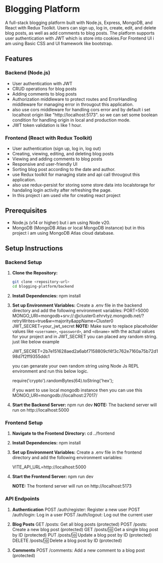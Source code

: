 # Blogging Platform

A full-stack blogging platform built with Node.js, Express, MongoDB, and React with Redux Toolkit. Users can sign up, log in, create, edit, and delete blog posts, as well as add comments to blog posts. The platform supports user authentication with JWT which is store into cookies.For Frontend UI i am using Basic CSS and UI framework like bootstrap.

## Features

### Backend (Node.js)
- User authentication with JWT
- CRUD operations for blog posts
- Adding comments to blog posts
- Authorization middleware to protect routes and ErrorHandling middleware for managing error in througout this application.
- also use cors middleware for handling cors error and by default i set localhost origin like "http://localhost:5173". so we can set some boolean condition for handling origin in local and production mode.
- JWT token validation is like 1 hour.

### Frontend (React with Redux Toolkit)
- User authentication (sign up, log in, log out)
- Creating, viewing, editing, and deleting blog posts
- Viewing and adding comments to blog posts
- Responsive and user-friendly UI
- Sorting blog post according to the date and author.
- use Redux toolkit for managing state and api call througout this application.
- also use redux-persist for storing some store data into localstorage for handaling login activity after refreshing the page.
- In this project i am used vite for creating react project

## Prerequisites

- Node.js (v14 or higher) but i am using Node v20.  
- MongoDB (MongoDB Atlas or local MongoDB instance) but in this project i am using MongoDB Atlas cloud database.

## Setup Instructions

### Backend Setup

1. **Clone the Repository:**

   ```bash
   git clone <repository-url>
   cd blogging-platform/backend

2. **Install Dependencies:**
   npm install

3. **Set up Environment Variables:**
   Create a .env file in the backend directory and add the following environment variables:
   PORT=5000
   MONGO_URI=mongodb+srv://<username>:<password>@cluster0.ehrvtyz.mongodb.net/<dbname>?retryWrites=true&w=majority&appName=Cluster0
   JWT_SECRET=your_jwt_secret
   **NOTE:** Make sure to replace placeholder values like `<username>`, `<password>`, and `<dbname>` with the actual values for your project and in JWT_SECRET you can placed any random string. just like below example

   JWT_SECRET=2b7e151628aed2a6abf7158809cf4f3c762e7160a75b72d198d7f2ff9355ddc1

   you can genarate your own random string using Node Js REPL environment and run this below logic.

   require('crypto').randomBytes(64).toString('hex'); 

   if you want to use local mongodb instance then you can use this
   MONGO_URI=mongodb://localhost:27017/<dbname>

4. **Start the Backend Server:**
   npm run dev
   **NOTE:** The backend server will run on http://localhost:5000

### Frontend Setup

1. **Navigate to the Frontend Directory:**
   cd ../frontend

2. **Install Dependencies:**
   npm install

3. **Set up Environment Variables:**
   Create a .env file in the frontend directory and add the following environment variables:
   
   VITE_API_URL=http://localhost:5000

4. **Start the Frontend Server:**
   npm run dev

   **NOTE:** The frontend server will run on http://localhost:5173


### API Endpoints

1. **Authentication**
   POST /auth/register: Register a new user
   POST /auth/login: Log in a user
   POST /auth/logout: Log out the current user

2. **Blog Posts**
   GET /posts: Get all blog posts (protected)
   POST /posts: Create a new blog post (protected)
   GET /posts/:id: Get a single blog post by ID (protected)
   PUT /posts/:id: Update a blog post by ID (protected)
   DELETE /posts/:id: Delete a blog post by ID (protected)

3. **Comments**
   POST /comments: Add a new comment to a blog post (protected)





